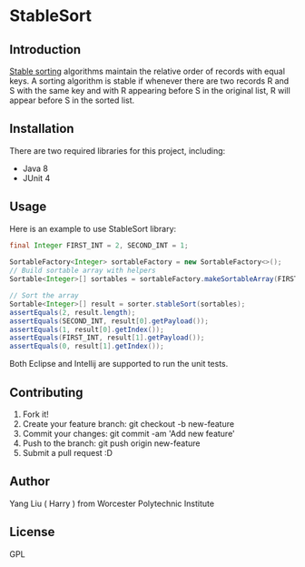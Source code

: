 StableSort
===

Introduction
---
[Stable sorting](http://stackoverflow.com/questions/1517793/stability-in-sorting-algorithms) algorithms maintain the relative order of records with equal keys. 
A sorting algorithm is stable if whenever there are two records R and S with the same 
key and with R appearing before S in the original list, R will appear before S in the sorted list.


Installation
---
There are two required libraries for this project, including:

 - Java 8
 - JUnit 4

Usage
---

Here is an example to use StableSort library:
```java
final Integer FIRST_INT = 2, SECOND_INT = 1;
    
SortableFactory<Integer> sortableFactory = new SortableFactory<>();
// Build sortable array with helpers
Sortable<Integer>[] sortables = sortableFactory.makeSortableArray(FIRST_INT, SECOND_INT);

// Sort the array
Sortable<Integer>[] result = sorter.stableSort(sortables);
assertEquals(2, result.length);
assertEquals(SECOND_INT, result[0].getPayload());
assertEquals(1, result[0].getIndex());
assertEquals(FIRST_INT, result[1].getPayload());
assertEquals(0, result[1].getIndex());
```

Both Eclipse and Intellij are supported to run the unit tests.

Contributing
---
1. Fork it!
2. Create your feature branch: git checkout -b new-feature
3. Commit your changes: git commit -am 'Add new feature'
4. Push to the branch: git push origin new-feature
5. Submit a pull request :D

Author
---

Yang Liu ( Harry ) from Worcester Polytechnic Institute

License
---
GPL